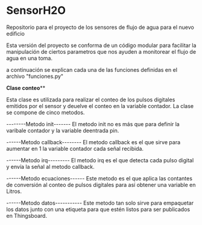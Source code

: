 # SensorH2O
Repositorio para el proyecto de los sensores de flujo de agua para el nuevo edificio

Esta versión del proyecto se conforma de un código modular para facilitar la manipulación de ciertos parametros que nos ayuden
a monitorear el flujo de agua en una toma.

a continuación se explican cada una de las funciones definidas en el archivo "funciones.py"

******Clase conteo********

Esta clase es utilizada para realizar el conteo de los pulsos digitales emitidos por el sensor
y deuelve el conteo en la variable contador.
La clase se compone de cinco metodos. 

--------Metodo init-------
El metodo init no es más que para definir la varibale 
contador y la variable deentrada pin.

------Metodo callback--------
El metodo callback es el que sirve para aumentar en 1 la variable contador cada señal recibida.

------Metodo irq---------
El metodo irq es el que detecta cada pulso digital y envía la señal al metodo callback.

------Metodo ecuaciones------
Este metodo es el que aplica las contantes de conversión al conteo de pulsos digitales para así
obtener una variable en Litros.

------Metodo datos-----------
Este metodo tan solo sirve para empaquetar los datos junto con una etiqueta para que estén listos
para ser publicados en Thingsboard.
